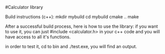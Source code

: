 #Calculator library 
 
 Build instructions (c++):
 mkdir mybuild
 cd mybuild
 cmake ..
 make 
 
 After a successful build process, here is how to use the library: 
 if you want to use it, you can just #include <calculator.h> in your c++ code and you will have access to all it's functions. 
 
 in order to test it, cd to bin and ./test.exe, you will find an output.
